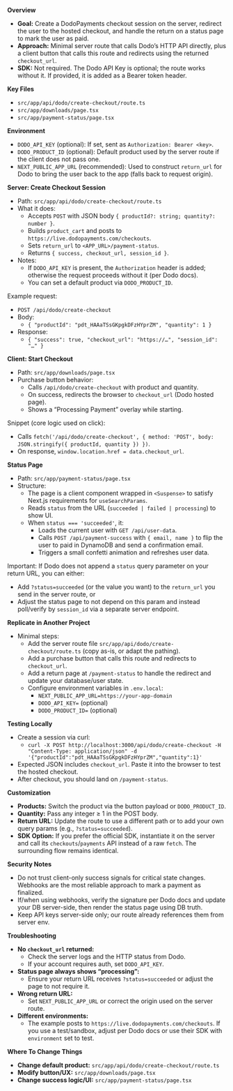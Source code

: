 **Overview**
- **Goal:** Create a DodoPayments checkout session on the server, redirect the user to the hosted checkout, and handle the return on a status page to mark the user as paid.
- **Approach:** Minimal server route that calls Dodo’s HTTP API directly, plus a client button that calls this route and redirects using the returned `checkout_url`.
- **SDK:** Not required. The Dodo API Key is optional; the route works without it. If provided, it is added as a Bearer token header.

**Key Files**
- `src/app/api/dodo/create-checkout/route.ts`
- `src/app/downloads/page.tsx`
- `src/app/payment-status/page.tsx`

**Environment**
- `DODO_API_KEY` (optional): If set, sent as `Authorization: Bearer <key>`.
- `DODO_PRODUCT_ID` (optional): Default product used by the server route if the client does not pass one.
- `NEXT_PUBLIC_APP_URL` (recommended): Used to construct `return_url` for Dodo to bring the user back to the app (falls back to request origin).

**Server: Create Checkout Session**
- Path: `src/app/api/dodo/create-checkout/route.ts`
- What it does:
  - Accepts `POST` with JSON body `{ productId?: string; quantity?: number }`.
  - Builds `product_cart` and posts to `https://live.dodopayments.com/checkouts`.
  - Sets `return_url` to `<APP_URL>/payment-status`.
  - Returns `{ success, checkout_url, session_id }`.
- Notes:
  - If `DODO_API_KEY` is present, the `Authorization` header is added; otherwise the request proceeds without it (per Dodo docs).
  - You can set a default product via `DODO_PRODUCT_ID`.

Example request:
- `POST /api/dodo/create-checkout`
- Body:
  - `{ "productId": "pdt_HAAaTSsGKpgkDFzHYprZM", "quantity": 1 }`
- Response:
  - `{ "success": true, "checkout_url": "https://…", "session_id": "…" }`

**Client: Start Checkout**
- Path: `src/app/downloads/page.tsx`
- Purchase button behavior:
  - Calls `/api/dodo/create-checkout` with product and quantity.
  - On success, redirects the browser to `checkout_url` (Dodo hosted page).
  - Shows a “Processing Payment” overlay while starting.

Snippet (core logic used on click):
- Calls `fetch('/api/dodo/create-checkout', { method: 'POST', body: JSON.stringify({ productId, quantity }) })`.
- On response, `window.location.href = data.checkout_url`.

**Status Page**
- Path: `src/app/payment-status/page.tsx`
- Structure:
  - The page is a client component wrapped in `<Suspense>` to satisfy Next.js requirements for `useSearchParams`.
  - Reads `status` from the URL (`succeeded | failed | processing`) to show UI.
  - When `status === 'succeeded'`, it:
    - Loads the current user with `GET /api/user-data`.
    - Calls `POST /api/payment-success` with `{ email, name }` to flip the user to paid in DynamoDB and send a confirmation email.
    - Triggers a small confetti animation and refreshes user data.

Important: If Dodo does not append a `status` query parameter on your return URL, you can either:
- Add `?status=succeeded` (or the value you want) to the `return_url` you send in the server route, or
- Adjust the status page to not depend on this param and instead poll/verify by `session_id` via a separate server endpoint.

**Replicate in Another Project**
- Minimal steps:
  - Add the server route file `src/app/api/dodo/create-checkout/route.ts` (copy as-is, or adapt the pathing).
  - Add a purchase button that calls this route and redirects to `checkout_url`.
  - Add a return page at `/payment-status` to handle the redirect and update your database/user state.
  - Configure environment variables in `.env.local`:
    - `NEXT_PUBLIC_APP_URL=https://your-app-domain`
    - `DODO_API_KEY=` (optional)
    - `DODO_PRODUCT_ID=` (optional)

**Testing Locally**
- Create a session via curl:
  - `curl -X POST http://localhost:3000/api/dodo/create-checkout -H "Content-Type: application/json" -d '{"productId":"pdt_HAAaTSsGKpgkDFzHYprZM","quantity":1}'`
- Expected JSON includes `checkout_url`. Paste it into the browser to test the hosted checkout.
- After checkout, you should land on `/payment-status`.

**Customization**
- **Products:** Switch the product via the button payload or `DODO_PRODUCT_ID`.
- **Quantity:** Pass any integer ≥ 1 in the POST body.
- **Return URL:** Update the route to use a different path or to add your own query params (e.g., `?status=succeeded`).
- **SDK Option:** If you prefer the official SDK, instantiate it on the server and call its `checkouts`/`payments` API instead of a raw `fetch`. The surrounding flow remains identical.

**Security Notes**
- Do not trust client-only success signals for critical state changes. Webhooks are the most reliable approach to mark a payment as finalized.
- If/when using webhooks, verify the signature per Dodo docs and update your DB server-side, then render the status page using DB truth.
- Keep API keys server-side only; our route already references them from server env.

**Troubleshooting**
- **No `checkout_url` returned:**
  - Check the server logs and the HTTP status from Dodo.
  - If your account requires auth, set `DODO_API_KEY`.
- **Status page always shows “processing”:**
  - Ensure your return URL receives `?status=succeeded` or adjust the page to not require it.
- **Wrong return URL:**
  - Set `NEXT_PUBLIC_APP_URL` or correct the origin used on the server route.
- **Different environments:**
  - The example posts to `https://live.dodopayments.com/checkouts`. If you use a test/sandbox, adjust per Dodo docs or use their SDK with `environment` set to test.

**Where To Change Things**
- **Change default product:** `src/app/api/dodo/create-checkout/route.ts`
- **Modify button/UX:** `src/app/downloads/page.tsx`
- **Change success logic/UI:** `src/app/payment-status/page.tsx`

